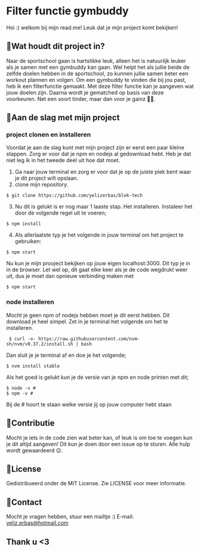 # Filter functie gymbuddy
Hoi :) welkom bij mijn read.me! Leuk dat je mijn project komt bekijken! 

## 🤨Wat houdt dit project in?
Naar de sportschool gaan is hartstikke leuk, alleen het is natuurlijk leuker als je samen met een gymbuddy kan gaan. Wel helpt het als jullie beide de zelfde doelen hebben in de sportschool, zo kunnen jullie samen beter een workout plannen en volgen. Om een gymbuddy te vinden die bij jou past, heb ik een filterfunctie gemaakt. Met deze filter functie kan je aangeven wat jouw doelen zijn. Daarna wordt je gematched op basis van deze voorkeuren. Net een soort tinder, maar dan voor je gainz 🦾😤. 

## 🐽Aan de slag met mijn project
### project clonen en installeren
Voordat je aan de slag kunt met mijn project zijn er eerst een paar kleine stappen. Zorg er voor dat je npm en nodejs al gedownload hebt. Heb je dat niet leg ik in het tweede deel uit hoe dat moet.
1. Ga naar jouw terminal en zorg er voor dat je op de juiste plek bent waar je dit project wilt opslaan.
2. clone mijn repository. 
  ```
  $ git clone https://github.com/yelizerbas/blok-tech
  ```
3. Nu dit is gelukt is er nog maar 1 laaste stap. Het installeren. Instaleer het door de volgende regel uit te voeren;
  ```
  $ npm install
  ```
4. Als allerlaatste typ je het volgende in jouw terminal om het project te gebruiken:
  ```
  $ npm start
  ```
Nu kun je mijn prooject bekijken op jouw eigen localhost:3000. Dit typ je in in de browser. Let wel op, dit gaat elke keer als je de code wegdrukt weer uit, dus je moet dan opnieuw verbinding maken met 
  ```
  $ npm start
  ```
### node installeren
Mocht je geen npm of nodejs hebben moet je dit eerst hebben. Dit download je heel simpel. Zet in je terminal het volgende om het te installeren.
```
 $ curl -o- https://raw.githubusercontent.com/nvm-sh/nvm/v0.37.2/install.sh | bash
```
Dan sluit je je terminal af en doe je het volgende;
```
$ nvm install stable
```
Als het goed is gelukt kun je de versie van je npm en node printen met dit;
```
$ node -v # 
$ npm -v # 
```
Bij de # hoort te staan welke versie jij op jouw computer hebt staan

## 💅Contributie
Mocht je iets in de code zien wat beter kan, of leuk is om toe te voegen kun je dit altijd aangeven! Dit kun je doen door een issue op te sturen. Alle hulp wordt gewaardeerd 😌.

## 🔖License
Gedistribueerd onder de MIT License. Zie LICENSE voor meer informatie.

## 💌Contact
Mocht je vragen hebben, stuur een mailtje :)
E-mail: yeliz.erbas@hotmail.com

## Thank u <3
